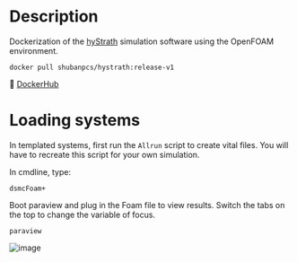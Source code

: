 # Description

Dockerization of the [hyStrath](https://github.com/hystrath/hyStrath) simulation software using the OpenFOAM environment.

```
docker pull shubanpcs/hystrath:release-v1
```

🔗 [DockerHub](https://hub.docker.com/r/shubanpcs/hystrath)

# Loading systems

In templated systems, first run the `Allrun` script to create vital files. You will have to recreate this script for your own simulation.

In cmdline, type:
```
dsmcFoam+
```

Boot paraview and plug in the Foam file to view results. Switch the tabs on the top to change the variable of focus.

```
paraview
```

![image](https://github.com/shuban-789/hyStrath-notes/assets/67974101/cb1bcee9-50f0-4347-9e9d-45ce44127bb3)
